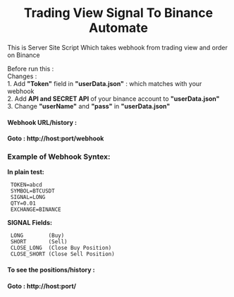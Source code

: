 <h1 align="center">Trading View Signal To Binance Automate</h1>
 
 This is Server Site Script Which takes webhook from trading view and order on Binance


Before run this : <br>
  Changes : <br>
      1. Add **"Token"** field in **"userData.json"** : which matches with your webhook <br>
      2. Add **API and SECRET API** of your binance account to **"userData.json"** <br>
      3. Change **"userName"** and **"pass"** in **"userData.json"** <br>
 
 <h4>Webhook URL/history :<h4>
       Goto : http://host:port/webhook
 <h3>
 Example of Webhook Syntex:
</h3>
 
   **In plain test:**
    
     TOKEN=abcd
     SYMBOL=BTCUSDT
     SIGNAL=LONG
     QTY=0.01
     EXCHANGE=BINANCE
  
   **SIGNAL Fields:**
     
     LONG        (Buy)
     SHORT       (Sell)
     CLOSE_LONG  (Close Buy Position)
     CLOSE_SHORT (Close Sell Position)
 
<h4>To see the positions/history :<h4> Goto : http://host:port/
 
